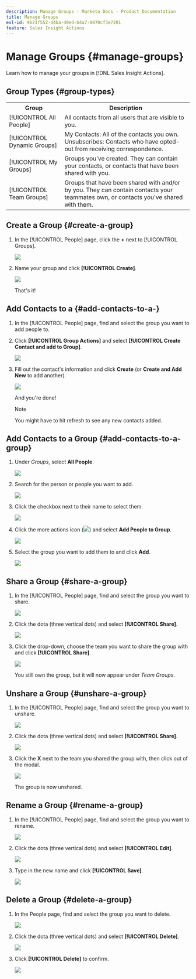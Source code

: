 ```yaml
---
description: Manage Groups - Marketo Docs - Product Documentation
title: Manage Groups
exl-id: 9b21f552-d4ba-40ed-b4a7-0070cf3e7201
feature: Sales Insight Actions
---
```

# Manage Groups {#manage-groups}

Learn how to manage your groups in [!DNL Sales Insight Actions].

## Group Types {#group-types}

<table>
 <colgroup>
  <col>
  <col>
 </colgroup>
 <tbody>
  <tr>
   <th>Group</th>
   <th>Description</th>
  </tr>
  <tr>
   <td>[!UICONTROL All People]</td>
   <td>All contacts from all users that are visible to you.</td>
  </tr>
  <tr>
   <td>[!UICONTROL Dynamic Groups]</td>
   <td>My Contacts: All of the contacts you own.<br>Unsubscribes: Contacts who have opted-out from receiving correspondence.</td>
  </tr>
  <tr>
   <td>[!UICONTROL My Groups]</td>
   <td>Groups you've created. They can contain your contacts, or contacts that have been shared with you.</td>
  </tr>
  <tr>
   <td>[!UICONTROL Team Groups]</td>
   <td>Groups that have been shared with and/or by you. They can contain contacts your teammates own, or contacts you've shared with them.</td>
  </tr>
 </tbody>
</table>

## Create a Group {#create-a-group}

1. In the [!UICONTROL People] page, click the **+** next to [!UICONTROL Groups].

   ![](assets/manage-groups-1.png)

1. Name your group and click **[!UICONTROL Create]**.

   ![](assets/manage-groups-2.png)

   That's it!

## Add Contacts to a {#add-contacts-to-a-}

1. In the [!UICONTROL People] page, find and select the group you want to add people to.



1. Click **[!UICONTROL Group Actions]** and select **[!UICONTROL Create Contact and add to Group]**.

   ![](assets/manage-groups-4.png)

1. Fill out the contact's information and click **Create** (or **Create and Add New** to add another).

   ![](assets/manage-groups-5.png)

   And you're done!

   >[!NOTE]
   >
   >You might have to hit refresh to see any new contacts added.

## Add Contacts to a Group {#add-contacts-to-a-group}

1. Under _Groups_, select **All People**.

   ![](assets/manage-groups-3.png)

1. Search for the person or people you want to add.

   ![](assets/manage-groups-4.png)

1. Click the checkbox next to their name to select them.

   ![](assets/manage-groups-5.png)

1. Click the more actions icon (![](assets/icon-more-actions.png)) and select **Add People to Group**.

   ![](assets/manage-groups-6.png)

1. Select the group you want to add them to and click **Add**.

   ![](assets/manage-groups-7.png)


## Share a Group {#share-a-group}

1. In the [!UICONTROL People] page, find and select the group you want to share.

   ![](assets/manage-groups-8.png)

1. Click the dota (three vertical dots) and select **[!UICONTROL Share]**.

   ![](assets/manage-groups-9.png)

1. Click the drop-down, choose the team you want to share the group with and click **[!UICONTROL Share]**.

   ![](assets/manage-groups-10.png)

   You still own the group, but it will now appear under _Team Groups_.

## Unshare a Group {#unshare-a-group}

1. In the [!UICONTROL People] page, find and select the group you want to unshare.

   ![](assets/manage-groups-11.png)

1. Click the dota (three vertical dots) and select **[!UICONTROL Share]**.

   ![](assets/manage-groups-12.png)

1. Click the **X** next to the team you shared the group with, then click out of the modal.

   ![](assets/manage-groups-13.png)

   The group is now unshared.

## Rename a Group {#rename-a-group}

1. In the [!UICONTROL People] page, find and select the group you want to rename.

   ![](assets/manage-groups-14.png)

1. Click the dota (three vertical dots) and select **[!UICONTROL Edit]**.

   ![](assets/manage-groups-15.png)

1. Type in the new name and click **[!UICONTROL Save]**.

   ![](assets/manage-groups-16.png)

## Delete a Group {#delete-a-group}

1. In the People page, find and select the group you want to delete.

   ![](assets/manage-groups-17.png)

1. Click the dota (three vertical dots) and select **[!UICONTROL Delete]**.

   ![](assets/manage-groups-18.png)

1. Click **[!UICONTROL Delete]** to confirm.

   ![](assets/manage-groups-19.png)
